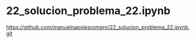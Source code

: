 # 22_solucion_problema_22.ipynb

https://github.com/manuelnapolesromero/22_solucion_problema_22.ipynb.git


